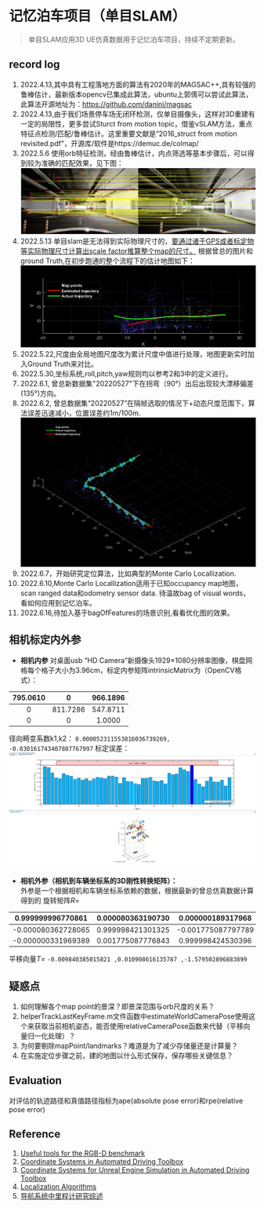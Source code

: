 # 记忆泊车项目（单目SLAM）

> 单目SLAM应用3D UE仿真数据用于记忆泊车项目，持续不定期更新。

## record log
1. 2022.4.13,其中具有工程落地方面的算法有2020年的MAGSAC++,具有较强的鲁棒估计，最新版本opencv已集成此算法，ubuntu上郭倩可以尝试此算法，此算法开源地址为：https://github.com/danini/magsac <br>
1. 2022.4.13,由于我们场景停车场无闭环检测，仅单目摄像头，这样对3D重建有一定的局限性，更多尝试Sturct from motion topic，借鉴vSLAM方法，重点特征点检测/匹配/鲁棒估计。这里重要文献是“2016_struct from motion revisited.pdf”，开源库/软件是https://demuc.de/colmap/ 
1. 2022.5.6 
使用orb特征检测，经由鲁棒估计，内点筛选等基本步骤后，可以得到较为准确的匹配效果，见下图：<br>
![orb-match](images/orb_match.jpg)<br>
1. 2022.5.13
单目slam是无法得到实际物理尺寸的，[要通过诸于GPS或者标定物等实际物理尺寸计算出scale factor推算整个map的尺寸。](https://robotics.stackexchange.com/questions/22192/scale-factor-of-monocular-slam-simultaneous-localization-and-mapping)
根据曾总的图片和ground Truth,在初步跑通的整个流程下的估计地图如下：<br>
![orb-slam2](images/orb-slam2.jpg)<br>
1. 2022.5.22,尺度由全局地图尺度改为累计尺度中值进行处理，地图更新实时加入Ground Truth来对比。
1. 2022.5.30,坐标系统,roll,pitch,yaw规则均以参考2和3中的定义进行。
1. 2022.6.1, 曾总新数据集"20220527"下在拐弯（90°）出后出现较大漂移偏差(135°)方向。
1. 2022.6.2, 曾总数据集“20220527”在隔帧选取的情况下+动态尺度范围下，算法误差迅速减小，位置误差约1m/100m.
![orb-map](images/sim20220607.jpg)<br>
1. 2022.6.7，开始研究定位算法，比如典型的Monte Carlo Locallization.
1. 2022.6.10,Monte Carlo Locallization适用于已知occupancy map地图，scan ranged data和odometry sensor data. 待温故bag of visual words，看如何应用到记忆泊车。
1. 2022.6.16,待加入基于bagOfFeatures的场景识别,看看优化图的效果。

## 相机标定内外参
- **相机内参**
 对桌面usb “HD Camera”新摄像头1929×1080分辨率图像，棋盘网格每个格子大小为3.96cm，标定内参矩阵intrinsicMatrix为（OpenCV格式）：<br>

| 795.0610     | 0 | 966.1896    |
| :----:       |    :----:   |   :----: |
| 0      | 811.7286      | 547.8711   |
| 0   | 0        | 1.0000      |

径向畸变系数k1,k2：
`0.000052311553816036739269, -0.030161743407807767997`
标定误差：<br>
![img](images/calib.jpg)

- **相机外参（相机到车辆坐标系的3D刚性转换矩阵）：**<br>
外参是一个根据相机和车辆坐标系依赖的数据，根据最新的曾总仿真数据计算得到的
旋转矩阵$R=$

|0.999999996770861 |  0.000080363190730 |  0.000000189317968 |
| :----:       |    :----:   |   :----: |
|-0.000080362728065 |   0.999998421301325 |  -0.001775087797789|
|-0.000000331969389 |   0.001775087776843 |   0.999998424530396|

平移向量$T=$
`-0.009840385015821 ,0.010908616135787 ,-1.579502896883899`

## 疑惑点
1. 如何理解各个map point的景深？即景深范围与orb尺度的关系？
1. helperTrackLastKeyFrame.m文件函数中estimateWorldCameraPose使用这个来获取当前相机姿态，能否使用relativeCameraPose函数来代替（平移向量归一化处理）？
1. 为何要剔除mapPoint/landmarks？难道是为了减少存储量还是计算量？
1. 在实施定位步骤之前，建的地图以什么形式保存，保存哪些关键信息？

## Evaluation
对评估的轨迹路径和真值路径指标为ape(absolute pose error)和rpe(relative pose error)

## Reference
1. [Useful tools for the RGB-D benchmark](https://vision.in.tum.de/data/datasets/rgbd-dataset/tools)<br>
1. [Coordinate Systems in Automated Driving Toolbox](https://ww2.mathworks.cn/help/driving/ug/coordinate-systems.html)<br>
1. [Coordinate Systems for Unreal Engine Simulation in Automated Driving Toolbox](https://ww2.mathworks.cn/help/driving/ug/coordinate-systems-for-3d-simulation-in-automated-driving-toolbox.html)
1. [Localization Algorithms](https://ww2.mathworks.cn/help/nav/localization-algorithms.html)
1. [导航系统中里程计研究综述](https://cloud.tencent.com/developer/article/1812407)
